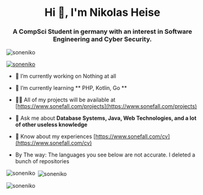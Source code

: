 <h1 align="center">Hi 👋, I'm Nikolas Heise</h1>
<h3 align="center">A CompSci Student in germany with an interest in Software Engineering and Cyber Security.</h3>

<p align="left"> <img src="https://komarev.com/ghpvc/?username=soneniko&label=Profile%20views&color=0e75b6&style=flat" alt="soneniko" /> </p>

<p align="left"> <a href="https://github.com/ryo-ma/github-profile-trophy"><img src="https://github-profile-trophy.vercel.app/?username=soneniko" alt="soneniko" /></a> </p>

- 🔭 I’m currently working on Nothing at all

- 🌱 I’m currently learning ** PHP, Kotlin, Go **

- 👨‍💻 All of my projects will be available at [https://www.sonefall.com/projects](https://www.sonefall.com/projects)

- 💬 Ask me about **Database Systems, Java, Web Technologies, and a lot of other useless knowledge**

- 📄 Know about my experiences [https://www.sonefall.com/cv](https://www.sonefall.com/cv)

- By The way: The languages you see below are not accurate. I deleted a bunch of repositories

<p><img align="left" src="https://github-readme-stats.vercel.app/api/top-langs?username=soneniko&show_icons=true&locale=en&layout=compact" alt="soneniko" /></p>

<p>&nbsp;<img align="center" src="https://github-readme-stats.vercel.app/api?username=soneniko&show_icons=true&locale=en" alt="soneniko" /></p>

<p><img align="center" src="https://github-readme-streak-stats.herokuapp.com/?user=soneniko&" alt="soneniko" /></p>



<!--
**SoneNiko/SoneNiko** is a ✨ _special_ ✨ repository because its `README.md` (this file) appears on your GitHub profile.

Here are some ideas to get you started:

- 🔭 I’m currently working on ...
- 🌱 I’m currently learning ...
- 👯 I’m looking to collaborate on ...
- 🤔 I’m looking for help with ...
- 💬 Ask me about ...
- 📫 How to reach me: ...
- 😄 Pronouns: ...
- ⚡ Fun fact: ...
-->
